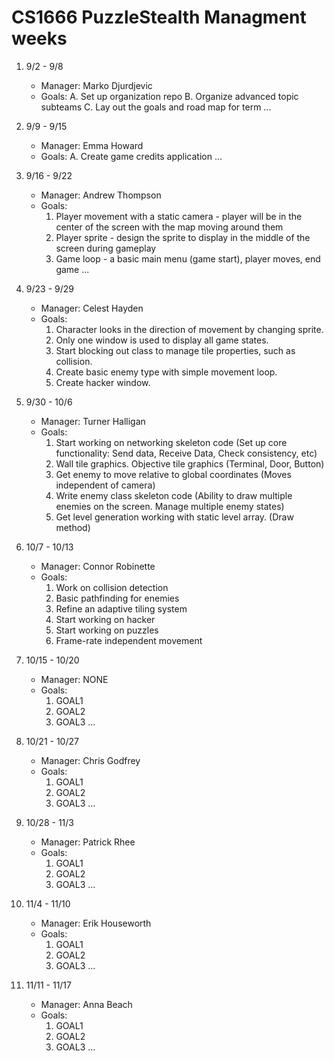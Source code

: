 # CS1666 PuzzleStealth Managment weeks

1. 9/2 - 9/8
	* Manager: Marko Djurdjevic
	* Goals:
		A. Set up organization repo
		B. Organize advanced topic subteams
		C. Lay out the goals and road map for term
		...
2. 9/9 - 9/15
	* Manager: Emma Howard
	* Goals:
		A. Create game credits application
		...
3. 9/16 - 9/22
	* Manager: Andrew Thompson
	* Goals:
		1. Player movement with a static camera - player will be in the center of the screen with the map moving around them
		2. Player sprite - design the sprite to display in the middle of the screen during gameplay
		3. Game loop - a basic main menu (game start), player moves, end game
		...
4. 9/23 - 9/29
	* Manager: Celest Hayden
	* Goals:
		1. Character looks in the direction of movement by changing sprite.
		2. Only one window is used to display all game states.
		3. Start blocking out class to manage tile properties, such as collision.
		4. Create basic enemy type with simple movement loop.
		5. Create hacker window.
5. 9/30 - 10/6
	* Manager: Turner Halligan
	* Goals:
		1. Start working on networking skeleton code (Set up core functionality: Send data, Receive Data, Check consistency, etc)
		2. Wall tile graphics. Objective tile graphics (Terminal, Door, Button)
		3. Get enemy to move relative to global coordinates (Moves independent of camera)
		4. Write enemy class skeleton code (Ability to draw multiple enemies on the screen. Manage multiple enemy states)
		5. Get level generation working with static level array. (Draw method)
6. 10/7 - 10/13
	* Manager: Connor Robinette
	* Goals:
		1. Work on collision detection
		2. Basic pathfinding for enemies
		3. Refine an adaptive tiling system
		4. Start working on hacker
		5. Start working on puzzles
		6. Frame-rate independent movement
		
7. 10/15 - 10/20
	* Manager: NONE
	* Goals:
		1. GOAL1
		1. GOAL2
		1. GOAL3
		...
8. 10/21 - 10/27
	* Manager: Chris Godfrey
	* Goals:
		1. GOAL1
		1. GOAL2
		1. GOAL3
		...
9. 10/28 - 11/3
	* Manager: Patrick Rhee
	* Goals:
		1. GOAL1
		1. GOAL2
		1. GOAL3
		...
10. 11/4 - 11/10
	* Manager: Erik Houseworth
	* Goals:
		1. GOAL1
		1. GOAL2
		1. GOAL3
		...
11. 11/11 - 11/17
	* Manager: Anna Beach
	* Goals:
		1. GOAL1
		1. GOAL2
		1. GOAL3
		...		
